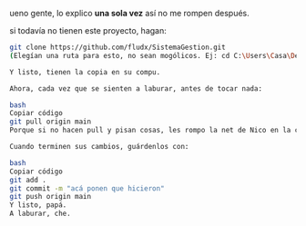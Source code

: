 ueno gente, lo explico **una sola vez** así no me rompen después.  

si todavía no tienen este proyecto, hagan:  
```bash
git clone https://github.com/fludx/SistemaGestion.git
(Elegían una ruta para esto, no sean mogólicos. Ej: cd C:\Users\Casa\Desktop\)

Y listo, tienen la copia en su compu.

Ahora, cada vez que se sienten a laburar, antes de tocar nada:

bash
Copiar código
git pull origin main
Porque si no hacen pull y pisan cosas, les rompo la net de Nico en la cabeza.

Cuando terminen sus cambios, guárdenlos con:

bash
Copiar código
git add .
git commit -m "acá ponen que hicieron"
git push origin main  
Y listo, papá.
A laburar, che.

